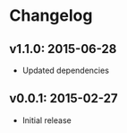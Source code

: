 # Changelog

## v1.1.0: 2015-06-28

- Updated dependencies

## v0.0.1: 2015-02-27

- Initial release
